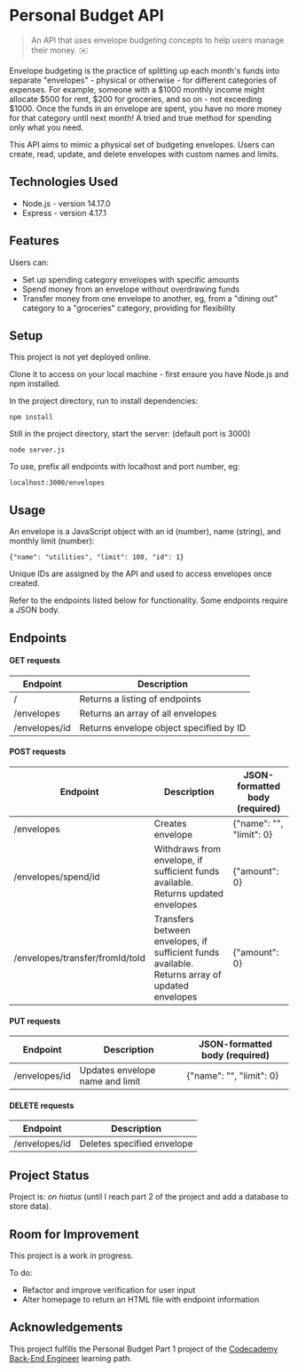 # Personal Budget API 
> An API that uses envelope budgeting concepts to help users manage their money. :envelope:

Envelope budgeting is the practice of splitting up each month's funds into separate "envelopes" - physical or otherwise - for different categories of expenses. For example, someone with a $1000 monthly income might allocate $500 for rent, $200 for groceries, and so on - not exceeding $1000. Once the funds in an envelope are spent, you have no more money for that category until next month! A tried and true method for spending only what you need.

This API aims to mimic a physical set of budgeting envelopes. Users can create, read, update, and delete envelopes with custom names and limits.

## Technologies Used
- Node.js - version 14.17.0
- Express - version 4.17.1

## Features
Users can:
- Set up spending category envelopes with specific amounts
- Spend money from an envelope without overdrawing funds
- Transfer money from one envelope to another, eg, from a "dining out" category to a "groceries" category, providing for flexibility

## Setup
This project is not yet deployed online. 

Clone it to access on your local machine - first ensure you have Node.js and npm installed.

In the project directory, run to install dependencies:

`npm install`

Still in the project directory, start the server:  (default port is 3000)

`node server.js`

To use, prefix all endpoints with localhost and port number, eg:

`localhost:3000/envelopes`

## Usage
An envelope is a JavaScript object with an id (number), name (string), and monthly limit (number):

`{"name": "utilities", "limit": 100, "id": 1}`

Unique IDs are assigned by the API and used to access envelopes once created. 

Refer to the endpoints listed below for functionality. Some endpoints require a JSON body.

## Endpoints
#### GET requests
| Endpoint      | Description                             |
|---------------|-----------------------------------------|
| /             | Returns a listing of endpoints          |
| /envelopes    | Returns an array of all envelopes       |
| /envelopes/id | Returns envelope object specified by ID |
#### POST requests
| Endpoint                        | Description                                                | JSON-formatted body (required) |
|---------------------------------|------------------------------------------------------------|--------------------------------|
| /envelopes                      | Creates envelope                                           | {"name": "", "limit": 0}       |
| /envelopes/spend/id             | Withdraws from envelope, if sufficient funds available. Returns updated envelopes     | {"amount": 0}                  |
| /envelopes/transfer/fromId/toId | Transfers between envelopes, if sufficient funds available. Returns array of updated envelopes | {"amount": 0}                  |
#### PUT requests
| Endpoint      | Description                     | JSON-formatted body (required) |
|---------------|---------------------------------|--------------------------------|
| /envelopes/id | Updates envelope name and limit | {"name": "", "limit": 0}       |
#### DELETE requests
| Endpoint      | Description                |
|---------------|----------------------------|
| /envelopes/id | Deletes specified envelope |

## Project Status
Project is: _on hiatus_ (until I reach part 2 of the project and add a database to store data).

## Room for Improvement
This project is a work in progress.

To do:
- Refactor and improve verification for user input
- Alter homepage to return an HTML file with endpoint information

## Acknowledgements
This project fulfills the Personal Budget Part 1 project of the [Codecademy Back-End Engineer](https://www.codecademy.com/learn/paths/back-end-engineer-career-path) learning path.